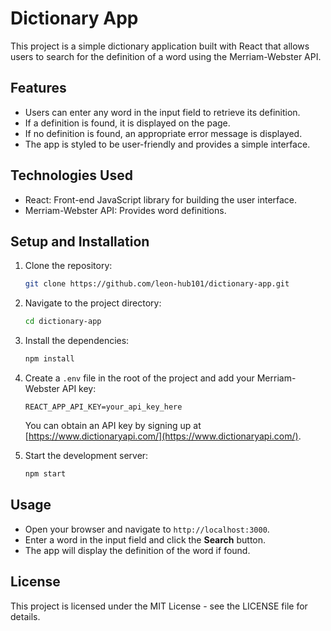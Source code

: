
# Dictionary App

This project is a simple dictionary application built with React that allows users to search for the definition of a word using the Merriam-Webster API.

## Features

- Users can enter any word in the input field to retrieve its definition.
- If a definition is found, it is displayed on the page.
- If no definition is found, an appropriate error message is displayed.
- The app is styled to be user-friendly and provides a simple interface.

## Technologies Used

- React: Front-end JavaScript library for building the user interface.
- Merriam-Webster API: Provides word definitions.

## Setup and Installation

1. Clone the repository:

   ```sh
   git clone https://github.com/leon-hub101/dictionary-app.git
   ```
2. Navigate to the project directory:

   ```sh
   cd dictionary-app
   ```
3. Install the dependencies:

   ```sh
   npm install
   ```
4. Create a `.env` file in the root of the project and add your Merriam-Webster API key:

   ```plaintext
   REACT_APP_API_KEY=your_api_key_here
   ```

   You can obtain an API key by signing up at [https://www.dictionaryapi.com/](https://www.dictionaryapi.com/).
5. Start the development server:

   ```sh
   npm start
   ```

## Usage

- Open your browser and navigate to `http://localhost:3000`.
- Enter a word in the input field and click the **Search** button.
- The app will display the definition of the word if found.

## License

This project is licensed under the MIT License - see the LICENSE file for details.
